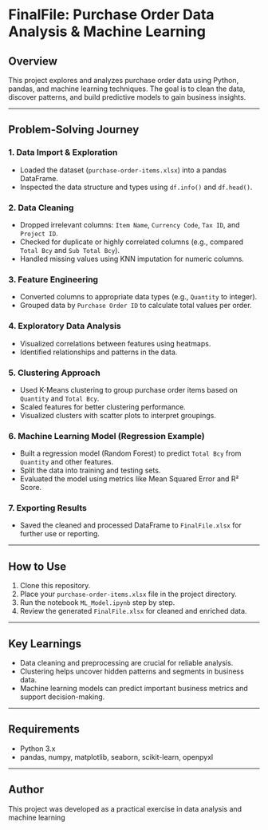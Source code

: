 # FinalFile: Purchase Order Data Analysis & Machine Learning

## Overview

This project explores and analyzes purchase order data using Python, pandas, and machine learning techniques. The goal is to clean the data, discover patterns, and build predictive models to gain business insights.

---

## Problem-Solving Journey

### 1. **Data Import & Exploration**

- Loaded the dataset (`purchase-order-items.xlsx`) into a pandas DataFrame.
- Inspected the data structure and types using `df.info()` and `df.head()`.

### 2. **Data Cleaning**

- Dropped irrelevant columns: `Item Name`, `Currency Code`, `Tax ID`, and `Project ID`.
- Checked for duplicate or highly correlated columns (e.g., compared `Total Bcy` and `Sub Total Bcy`).
- Handled missing values using KNN imputation for numeric columns.

### 3. **Feature Engineering**

- Converted columns to appropriate data types (e.g., `Quantity` to integer).
- Grouped data by `Purchase Order ID` to calculate total values per order.

### 4. **Exploratory Data Analysis**

- Visualized correlations between features using heatmaps.
- Identified relationships and patterns in the data.

### 5. **Clustering Approach**

- Used K-Means clustering to group purchase order items based on `Quantity` and `Total Bcy`.
- Scaled features for better clustering performance.
- Visualized clusters with scatter plots to interpret groupings.

### 6. **Machine Learning Model (Regression Example)**

- Built a regression model (Random Forest) to predict `Total Bcy` from `Quantity` and other features.
- Split the data into training and testing sets.
- Evaluated the model using metrics like Mean Squared Error and R² Score.

### 7. **Exporting Results**

- Saved the cleaned and processed DataFrame to `FinalFile.xlsx` for further use or reporting.

---

## How to Use

1. Clone this repository.
2. Place your `purchase-order-items.xlsx` file in the project directory.
3. Run the notebook `ML_Model.ipynb` step by step.
4. Review the generated `FinalFile.xlsx` for cleaned and enriched data.

---

## Key Learnings

- Data cleaning and preprocessing are crucial for reliable analysis.
- Clustering helps uncover hidden patterns and segments in business data.
- Machine learning models can predict important business metrics and support decision-making.

---

## Requirements

- Python 3.x
- pandas, numpy, matplotlib, seaborn, scikit-learn, openpyxl

---

## Author

This project was developed as a practical exercise in data analysis and machine learning

